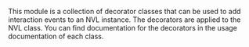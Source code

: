 This module is a collection of decorator classes that can be used to add interaction events to an NVL instance. The decorators are applied to the NVL class. You can find documentation for the decorators in the usage documentation of each class.
